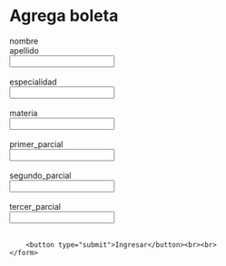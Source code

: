 
<html lang="en">
<head>
    <meta charset="UTF-8">
    <meta name="viewport" content="width=device-width, initial-scale=1.0">
    <title>Document</title>
</head>
<body>
    <h1>Agrega boleta</h1>
    <form action="../modelo/boleta.php" method="post">
        <label for="">nombre</label><br>
        <label for="">apellido</label></BR>
        <input type="text"name="apellido"><br><br>
        <label for="">especialidad</label><br>
        <input type="text"name="especialidad"><br><br>
        <label for="">materia</label><br>
        <input type="text"name="materia"><br><br>
        <label for="">primer_parcial</label><br>
        <input type="text"name="primer_parcial"><br><br>
        <label for="">segundo_parcial</label><br>
        <input type="text"name="segundo_parcial"><br><br>
        <label for="">tercer_parcial</label><br>
        <input type="text"name="tercer_parcial"><br><br>




        <button type="submit">Ingresar</button><br><br>
    </form>
</body>
</html>

